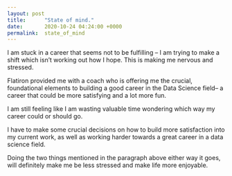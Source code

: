 ```yaml
---
layout: post
title:      "State of mind."
date:       2020-10-24 04:24:00 +0000
permalink:  state_of_mind
---
```



I am stuck in a career that seems not to be fulfilling – I am trying to make a shift which isn’t working out how I hope. This is making me nervous and stressed. 

Flatiron provided me with a coach who is offering me the crucial, foundational elements to building a good career in the Data Science field– a career that could be more satisfying and a lot more fun. 

I am still feeling like I am wasting valuable time wondering which way my career could or should go. 

I have to make some crucial decisions on how to build more satisfaction into my current work, as well as working harder towards a great career in a data science field.  

Doing the two things mentioned in the paragraph above either way it goes, will definitely make me be less stressed and make life more enjoyable.

